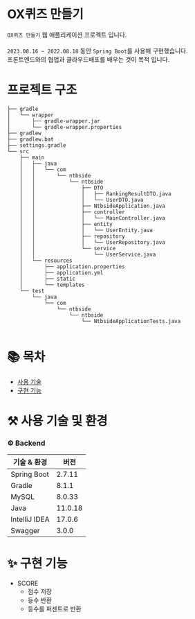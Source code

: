 # OX퀴즈 만들기

`OX퀴즈 만들기` 웹 애플리케이션 프로젝트 입니다. <br/><br/>
`2023.08.16 ~ 2022.08.18` 동안 `Spring Boot`를 사용해 구현했습니다.<br>
프론트엔드와의 협업과 클라우드배포를 배우는 것이 목적 입니다.<br>

# 프로젝트 구조

```
├── gradle
│   └── wrapper
│       ├── gradle-wrapper.jar
│       └── gradle-wrapper.properties
├── gradlew
├── gradlew.bat
├── settings.gradle
└── src
    ├── main
    │   ├── java
    │   │   └── com
    │   │       └── ntbside
    │   │           └── ntbside
    │   │               ├── DTO
    │   │               │   ├── RankingResultDTO.java
    │   │               │   └── UserDTO.java
    │   │               ├── NtbsideApplication.java
    │   │               ├── controller
    │   │               │   └── MainController.java
    │   │               ├── entity
    │   │               │   └── UserEntity.java
    │   │               ├── repository
    │   │               │   └── UserRepository.java
    │   │               └── service
    │   │                   └── UserService.java
    │   └── resources
    │       ├── application.properties
    │       ├── application.yml
    │       ├── static
    │       └── templates
    └── test
        └── java
            └── com
                └── ntbside
                    └── ntbside
                        └── NtbsideApplicationTests.java


```

# 📚 목차

- [사용 기술](#-사용-기술-및-환경)
- [구현 기능](#-구현-기능)

# ⚒️ 사용 기술 및 환경

### ⚙️ Backend

| 기술 & 환경   | 버전    |
| ------------- | ------- |
| Spring Boot   | 2.7.11  |
| Gradle        | 8.1.1   |
| MySQL         | 8.0.33  |
| Java          | 11.0.18 |
| IntelliJ IDEA | 17.0.6  |
| Swagger       | 3.0.0   |

# ✨ 구현 기능

- SCORE
  - 점수 저장
  - 등수 반환
  - 등수를 퍼센트로 반환

